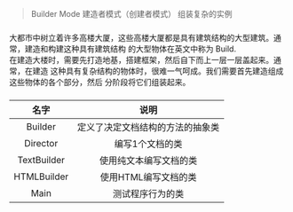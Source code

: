 > Builder Mode 建造者模式（创建者模式） 组装复杂的实例 
###
大都市中树立着许多高楼大厦，这些高楼大厦都是具有建筑结构的大型建筑。通常，建造和构建这种具有建筑结构
的大型物体在英文中称为 Build.<br/>
在建造大楼时，需要先打造地基，搭建框架，然后自下而上一层一层盖起来。通常，在建造
这种具有复杂结构的物体时，很难一气呵成。我们需要首先建造组成这些物体的各个部分，然后
分阶段将它们组装起来。
###
|      名字      |                      说明                       |
|:------------:|:---------------------------------------------:|
|Builder |定义了决定文档结构的方法的抽象类 |
|Director |编写1个文档的类 |
|TextBuilder |使用纯文本编写文档的类|
|HTMLBuilder |使用HTML编写文档的类|
|Main |测试程序行为的类 |
